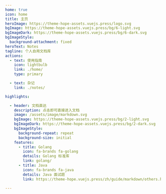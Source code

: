 ```yaml
---
home: true
icon: home
title: 主页
heroImage: https://theme-hope-assets.vuejs.press/logo.svg
bgImage: https://theme-hope-assets.vuejs.press/bg/6-light.svg
bgImageDark: https://theme-hope-assets.vuejs.press/bg/6-dark.svg
bgImageStyle:
  background-attachment: fixed
heroText: Notes
tagline: 个人自用文档库
actions:
  - text: 使用指南
    icon: lightbulb
    link: ./home/
    type: primary

  - text: 杂记
    link: ./notes/

highlights:

  - header: 文档直达
    description: 点击即可直接进入文档
    image: /assets/image/markdown.svg
    bgImage: https://theme-hope-assets.vuejs.press/bg/2-light.svg
    bgImageDark: https://theme-hope-assets.vuejs.press/bg/2-dark.svg
    bgImageStyle:
      background-repeat: repeat
      background-size: initial
    features:
      - title: Golang
        icon: fa-brands fa-golang
        details: Golang 标准库
        link: golang/
      - title: Java
        icon: fa-brands fa-java
        details: Java 面试题
        link: https://theme-hope.vuejs.press/zh/guide/markdown/others.html#link-check

---
```



